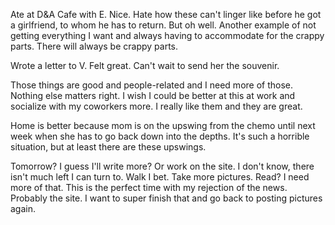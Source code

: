 Ate at D&A Cafe with E. Nice. Hate how these can't linger like before he got a girlfriend, to whom he has to return. But oh well. Another example of not getting everything I want and always having to accommodate for the crappy parts. There will always be crappy parts.

Wrote a letter to V. Felt great. Can't wait to send her the souvenir.

Those things are good and people-related and I need more of those. Nothing else matters right. I wish I could be better at this at work and socialize with my coworkers more. I really like them and they are great.

Home is better because mom is on the upswing from the chemo until next week when she has to go back down into the depths. It's such a horrible situation, but at least there are these upswings.

Tomorrow? I guess I'll write more? Or work on the site. I don't know, there isn't much left I can turn to. Walk I bet. Take more pictures. Read? I need more of that. This is the perfect time with my rejection of the news. Probably the site. I want to super finish that and go back to posting pictures again.
